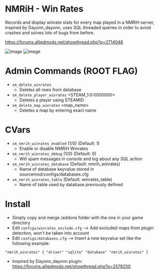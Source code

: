 # NMRiH - Win Rates
Records and display winrate stats for every map played in a NMRiH server, inspired by Dayonn_dayonn, uses SQL threaded queries in order to avoid crashes and solves lots of bugs from before.

https://forums.alliedmods.net/showthread.php?p=2714046

![image](https://i.imgur.com/jJKgIP0.jpeg)
![image](https://i.imgur.com/hSr2Jsm.jpeg)

# Admin Commands (ROOT FLAG)
- `sm_delete_winrates`
  - Deletes all rows from database
- `sm_delete_player_winrates` <STEAM_1:0:0000000>
  - Deletes a player using STEAMID
- `sm_delete_map_winrates` <map_name>
  - Deletes a map by entering exact name


# CVars
- `sm_nmrih_winrates_enabled` (1/0) (Default: 1)
  - Enable or disable NMRiH Winrates
- `sm_nmrih_winrates_debug` (1/0) (Default: 0)
  - Will spam messages in console and log about any SQL action
- `sm_nmrih_winrates_database` (Default: nmrih_winrates)
  - Name of database keyvalue stored in sourcemod/configs/databases.cfg
- `sm_nmrih_winrates_table` (Default: winrates_table)
  - Name of table used by database previously defined

# Install
- Simply copy and merge /addons folder with the one in your game directory
- Edit `configs/winrates_exclude.cfg` --> Add excluded maps from plugin detection, won't be taken into account
- Edit `configs/databases.cfg` --> Insert a new keyvalue set like the following example:

`"nmrih_winrates"
{
   "driver" "sqlite"
   "database" "nmrih_winrates"
}`

- Inspired by Dayonn_dayonn plugin: https://forums.alliedmods.net/showthread.php?p=2578250

